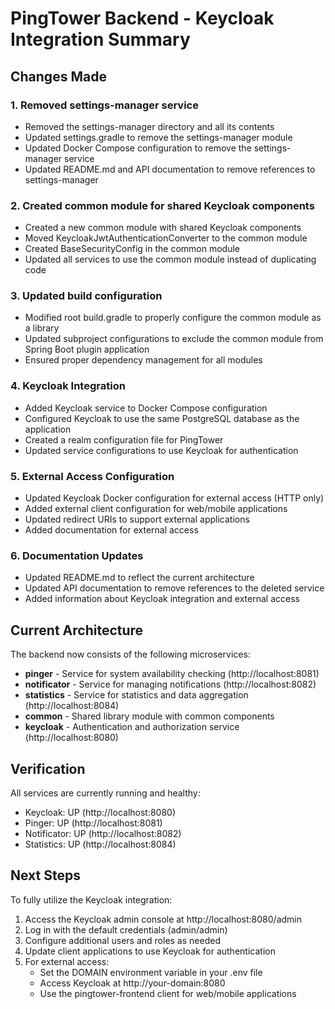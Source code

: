 # PingTower Backend - Keycloak Integration Summary

## Changes Made

### 1. Removed settings-manager service
- Removed the settings-manager directory and all its contents
- Updated settings.gradle to remove the settings-manager module
- Updated Docker Compose configuration to remove the settings-manager service
- Updated README.md and API documentation to remove references to settings-manager

### 2. Created common module for shared Keycloak components
- Created a new common module with shared Keycloak components
- Moved KeycloakJwtAuthenticationConverter to the common module
- Created BaseSecurityConfig in the common module
- Updated all services to use the common module instead of duplicating code

### 3. Updated build configuration
- Modified root build.gradle to properly configure the common module as a library
- Updated subproject configurations to exclude the common module from Spring Boot plugin application
- Ensured proper dependency management for all modules

### 4. Keycloak Integration
- Added Keycloak service to Docker Compose configuration
- Configured Keycloak to use the same PostgreSQL database as the application
- Created a realm configuration file for PingTower
- Updated service configurations to use Keycloak for authentication

### 5. External Access Configuration
- Updated Keycloak Docker configuration for external access (HTTP only)
- Added external client configuration for web/mobile applications
- Updated redirect URIs to support external applications
- Added documentation for external access

### 6. Documentation Updates
- Updated README.md to reflect the current architecture
- Updated API documentation to remove references to the deleted service
- Added information about Keycloak integration and external access

## Current Architecture

The backend now consists of the following microservices:

- **pinger** - Service for system availability checking (http://localhost:8081)
- **notificator** - Service for managing notifications (http://localhost:8082)
- **statistics** - Service for statistics and data aggregation (http://localhost:8084)
- **common** - Shared library module with common components
- **keycloak** - Authentication and authorization service (http://localhost:8080)

## Verification

All services are currently running and healthy:
- Keycloak: UP (http://localhost:8080)
- Pinger: UP (http://localhost:8081)
- Notificator: UP (http://localhost:8082)
- Statistics: UP (http://localhost:8084)

## Next Steps

To fully utilize the Keycloak integration:

1. Access the Keycloak admin console at http://localhost:8080/admin
2. Log in with the default credentials (admin/admin)
3. Configure additional users and roles as needed
4. Update client applications to use Keycloak for authentication
5. For external access:
   - Set the DOMAIN environment variable in your .env file
   - Access Keycloak at http://your-domain:8080
   - Use the pingtower-frontend client for web/mobile applications